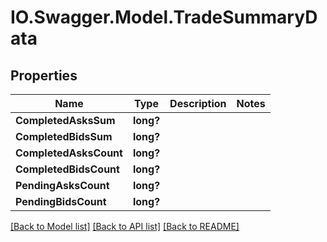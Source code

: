 # IO.Swagger.Model.TradeSummaryData
## Properties

Name | Type | Description | Notes
------------ | ------------- | ------------- | -------------
**CompletedAsksSum** | **long?** |  | 
**CompletedBidsSum** | **long?** |  | 
**CompletedAsksCount** | **long?** |  | 
**CompletedBidsCount** | **long?** |  | 
**PendingAsksCount** | **long?** |  | 
**PendingBidsCount** | **long?** |  | 

[[Back to Model list]](../README.md#documentation-for-models) [[Back to API list]](../README.md#documentation-for-api-endpoints) [[Back to README]](../README.md)

